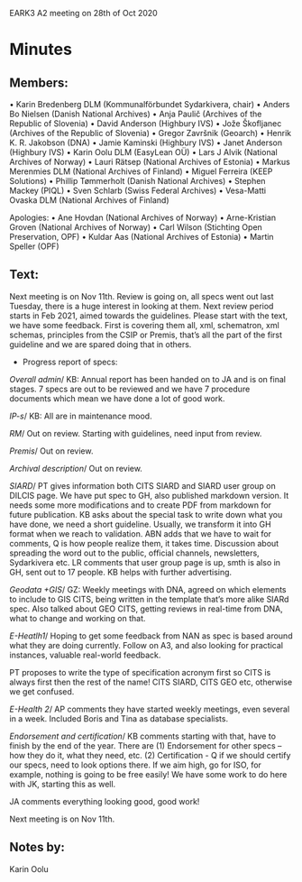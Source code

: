 EARK3 A2 meeting on 28th of Oct 2020

# Minutes

## Members:

• Karin Bredenberg DLM (Kommunalförbundet Sydarkivera, chair)
• Anders Bo Nielsen (Danish National Archives)
• Anja Paulič (Archives of the Republic of Slovenia) 
• David Anderson (Highbury IVS)
• Jože Škofljanec (Archives of the Republic of Slovenia)
• Gregor Završnik (Geoarch)
• Henrik K. R. Jakobson (DNA)
• Jamie Kaminski (Highbury IVS)
• Janet Anderson (Highbury IVS)
• Karin Oolu DLM (EasyLean OÜ)
• Lars J Alvik (National Archives of Norway)
• Lauri Rätsep (National Archives of Estonia)
• Markus Merenmies DLM (National Archives of Finland)
• Miguel Ferreira (KEEP Solutions)
• Phillip Tømmerholt (Danish National Archives)
• Stephen Mackey (PIQL)
• Sven Schlarb (Swiss Federal Archives)
• Vesa-Matti Ovaska DLM (National Archives of Finland)

Apologies: 
• Ane Hovdan (National Archives of Norway)
• Arne-Kristian Groven (National Archives of Norway) 
• Carl Wilson (Stichting Open Preservation, OPF)
• Kuldar Aas (National Archives of Estonia)
• Martin Speller (OPF)




## Text: 

Next meeting is on Nov 11th. 
Review is going on, all specs went out last Tuesday, there is a huge interest in looking at them. 
Next review period starts in Feb 2021, aimed towards the guidelines. Please start with the text, we have some feedback. First is covering them all, xml, schematron, xml schemas, principles from the CSIP or Premis, that’s all the part of the first guideline and we are spared doing that in others.

- Progress report of specs:

*Overall admin*/ KB: Annual report has been handed on to JA and is on final stages. 7 specs are out to be reviewed and we have 7 procedure documents which mean we have done a lot of good work.

*IP-s*/ KB: All are in maintenance mood. 

*RM*/ Out on review. Starting with guidelines, need input from review. 

*Premis*/ Out on review.

*Archival description*/ Out on review.

*SIARD*/ PT gives information both CITS SIARD and SIARD user group on DILCIS page. We have put spec to GH, also published markdown version. It needs some more modifications and to create PDF from markdown for future publication. KB asks about the special task to write down what you have done, we need a short guideline. Usually, we transform it into GH format when we reach to validation. ABN adds that we have to wait for comments, Q is how people realize them, it takes time. Discussion about spreading the word out to the public, official channels, newsletters, Sydarkivera etc. 
LR comments that user group page is up, smth is also in GH, sent out to 17 people. KB helps with further advertising.  

*Geodata +GIS*/ GZ: Weekly meetings with DNA, agreed on which elements to include to GIS CITS, being written in the template that’s more alike SIARd spec. Also talked about GEO CITS, getting reviews in real-time from DNA, what to change and working on that. 

*E-Heatlh1*/ Hoping to get some feedback from NAN as spec is based around what they are doing currently. Follow on A3, and also looking for practical instances, valuable real-world feedback.  

PT proposes to write the type of specification acronym first so CITS is always first then the rest of the name! CITS SIARD, CITS GEO etc, otherwise we get confused. 

*E-Health 2*/ AP comments they have started weekly meetings, even several in a week. Included Boris and Tina as database specialists.  

*Endorsement and certification*/ KB comments starting with that, have to finish by the end of the year. There are (1) Endorsement for other specs – how they do it, what they need, etc. (2) Certification - Q if we should certify our specs, need to look options there. If we aim high, go for ISO, for example, nothing is going to be free easily! We have some work to do here with JK, starting this as well.  

JA comments everything looking good, good work! 

Next meeting is on Nov 11th.

## Notes by: 

Karin Oolu
